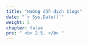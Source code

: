 ```yaml
---
title: "Hướng dẫn dịch blogs"
date: "`r Sys.Date()`"
weight: 5
chapter: false
pre: " <b> 2.5. </b> "
---
```


